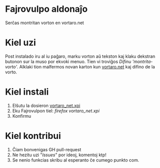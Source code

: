 # Fajrovulpo aldonaĵo
Serĉas montritan vorton en vortaro.net

# Kiel uzi
Post instalado iru al iu paĝaro, marku vorton aŭ tekston kaj klaku dekstran
butonon sur la muso por ekvoki menuo. Tien vi troviĝos *Difinu 'montrita-vorto'*.
Alklaki tion malfermos novan karton kun [vortaro.net](http://vortaro.net) kaj
difino de la vorto.

# Kiel instali
1. Elŝutu la dosieron [vortaro_net.xpi](https://github.com/pwojnowski/firefox-vortaro.net-addon/raw/master/vortaro_net.xpi)
2. Eku Fajrovulpon tiel: *firefox vortaro_net.xpi*
3. Konfirmu

# Kiel kontribui
1. Ĉiam bonvenigas GH pull-request
2. Ne hezitu uzi "*Issues*" por ideoj, komentoj ktp!
3. Se nenio funkcias skribu al esperanto ĉe cumego punkto com.
